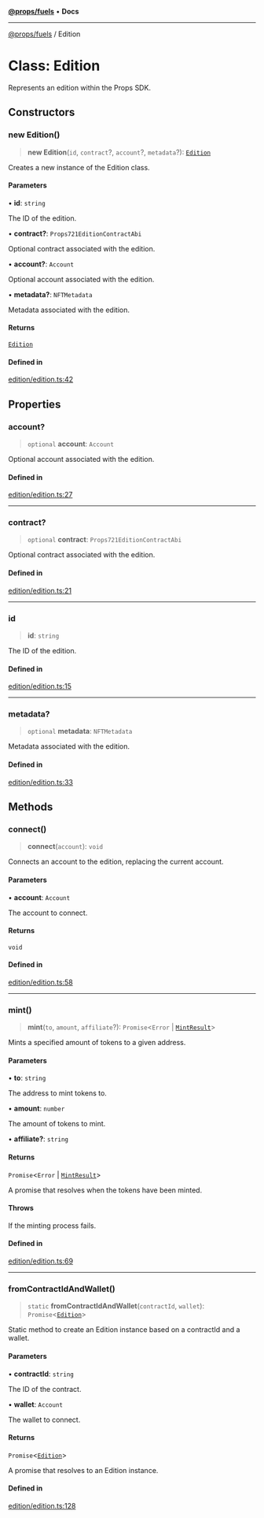 [**@props/fuels**](../README.md) • **Docs**

***

[@props/fuels](../README.md) / Edition

# Class: Edition

Represents an edition within the Props SDK.

## Constructors

### new Edition()

> **new Edition**(`id`, `contract`?, `account`?, `metadata`?): [`Edition`](Edition.md)

Creates a new instance of the Edition class.

#### Parameters

• **id**: `string`

The ID of the edition.

• **contract?**: `Props721EditionContractAbi`

Optional contract associated with the edition.

• **account?**: `Account`

Optional account associated with the edition.

• **metadata?**: `NFTMetadata`

Metadata associated with the edition.

#### Returns

[`Edition`](Edition.md)

#### Defined in

[edition/edition.ts:42](https://github.com/Props-Labs/octane/blob/64b8e201d568fb729aeacb4aaae3bcf8509bece3/packages/props-fuels/src/edition/edition.ts#L42)

## Properties

### account?

> `optional` **account**: `Account`

Optional account associated with the edition.

#### Defined in

[edition/edition.ts:27](https://github.com/Props-Labs/octane/blob/64b8e201d568fb729aeacb4aaae3bcf8509bece3/packages/props-fuels/src/edition/edition.ts#L27)

***

### contract?

> `optional` **contract**: `Props721EditionContractAbi`

Optional contract associated with the edition.

#### Defined in

[edition/edition.ts:21](https://github.com/Props-Labs/octane/blob/64b8e201d568fb729aeacb4aaae3bcf8509bece3/packages/props-fuels/src/edition/edition.ts#L21)

***

### id

> **id**: `string`

The ID of the edition.

#### Defined in

[edition/edition.ts:15](https://github.com/Props-Labs/octane/blob/64b8e201d568fb729aeacb4aaae3bcf8509bece3/packages/props-fuels/src/edition/edition.ts#L15)

***

### metadata?

> `optional` **metadata**: `NFTMetadata`

Metadata associated with the edition.

#### Defined in

[edition/edition.ts:33](https://github.com/Props-Labs/octane/blob/64b8e201d568fb729aeacb4aaae3bcf8509bece3/packages/props-fuels/src/edition/edition.ts#L33)

## Methods

### connect()

> **connect**(`account`): `void`

Connects an account to the edition, replacing the current account.

#### Parameters

• **account**: `Account`

The account to connect.

#### Returns

`void`

#### Defined in

[edition/edition.ts:58](https://github.com/Props-Labs/octane/blob/64b8e201d568fb729aeacb4aaae3bcf8509bece3/packages/props-fuels/src/edition/edition.ts#L58)

***

### mint()

> **mint**(`to`, `amount`, `affiliate`?): `Promise`\<`Error` \| [`MintResult`](../type-aliases/MintResult.md)\>

Mints a specified amount of tokens to a given address.

#### Parameters

• **to**: `string`

The address to mint tokens to.

• **amount**: `number`

The amount of tokens to mint.

• **affiliate?**: `string`

#### Returns

`Promise`\<`Error` \| [`MintResult`](../type-aliases/MintResult.md)\>

A promise that resolves when the tokens have been minted.

#### Throws

If the minting process fails.

#### Defined in

[edition/edition.ts:69](https://github.com/Props-Labs/octane/blob/64b8e201d568fb729aeacb4aaae3bcf8509bece3/packages/props-fuels/src/edition/edition.ts#L69)

***

### fromContractIdAndWallet()

> `static` **fromContractIdAndWallet**(`contractId`, `wallet`): `Promise`\<[`Edition`](Edition.md)\>

Static method to create an Edition instance based on a contractId and a wallet.

#### Parameters

• **contractId**: `string`

The ID of the contract.

• **wallet**: `Account`

The wallet to connect.

#### Returns

`Promise`\<[`Edition`](Edition.md)\>

A promise that resolves to an Edition instance.

#### Defined in

[edition/edition.ts:128](https://github.com/Props-Labs/octane/blob/64b8e201d568fb729aeacb4aaae3bcf8509bece3/packages/props-fuels/src/edition/edition.ts#L128)
